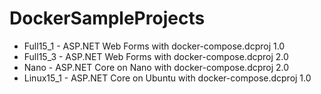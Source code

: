 # DockerSampleProjects

* Full15_1 - ASP.NET Web Forms with docker-compose.dcproj 1.0
* Full15_3 - ASP.NET Web Forms with docker-compose.dcproj 2.0
* Nano - ASP.NET Core on Nano with docker-compose.dcproj 2.0
* Linux15_1 - ASP.NET Core on Ubuntu with docker-compose.dcproj 1.0

